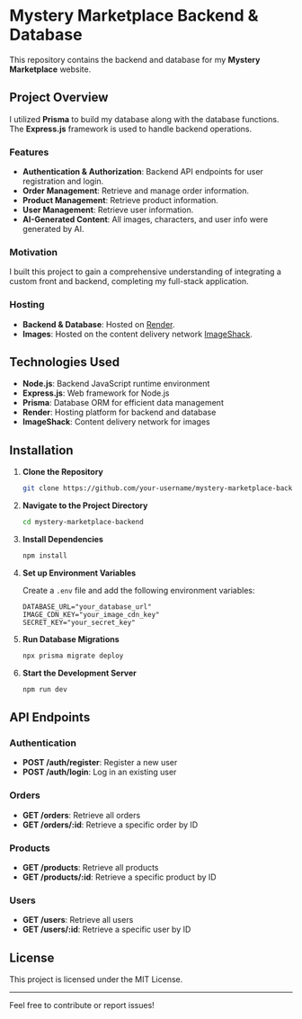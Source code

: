 # Mystery Marketplace Backend & Database

This repository contains the backend and database for my **Mystery Marketplace** website.

## Project Overview

I utilized **Prisma** to build my database along with the database functions. The **Express.js** framework is used to handle backend operations.

### Features

- **Authentication & Authorization**: Backend API endpoints for user registration and login.
- **Order Management**: Retrieve and manage order information.
- **Product Management**: Retrieve product information.
- **User Management**: Retrieve user information.
- **AI-Generated Content**: All images, characters, and user info were generated by AI.

### Motivation

I built this project to gain a comprehensive understanding of integrating a custom front and backend, completing my full-stack application.

### Hosting

- **Backend & Database**: Hosted on [Render](https://render.com/).
- **Images**: Hosted on the content delivery network [ImageShack](https://imageshack.com/).

## Technologies Used

- **Node.js**: Backend JavaScript runtime environment
- **Express.js**: Web framework for Node.js
- **Prisma**: Database ORM for efficient data management
- **Render**: Hosting platform for backend and database
- **ImageShack**: Content delivery network for images

## Installation

1. **Clone the Repository**

   ```bash
   git clone https://github.com/your-username/mystery-marketplace-backend.git
   ```

2. **Navigate to the Project Directory**

   ```bash
   cd mystery-marketplace-backend
   ```

3. **Install Dependencies**

   ```bash
   npm install
   ```

4. **Set up Environment Variables**

   Create a `.env` file and add the following environment variables:

   ```env
   DATABASE_URL="your_database_url"
   IMAGE_CDN_KEY="your_image_cdn_key"
   SECRET_KEY="your_secret_key"
   ```

5. **Run Database Migrations**

   ```bash
   npx prisma migrate deploy
   ```

6. **Start the Development Server**
   ```bash
   npm run dev
   ```

## API Endpoints

### Authentication

- **POST /auth/register**: Register a new user
- **POST /auth/login**: Log in an existing user

### Orders

- **GET /orders**: Retrieve all orders
- **GET /orders/:id**: Retrieve a specific order by ID

### Products

- **GET /products**: Retrieve all products
- **GET /products/:id**: Retrieve a specific product by ID

### Users

- **GET /users**: Retrieve all users
- **GET /users/:id**: Retrieve a specific user by ID

## License

This project is licensed under the MIT License.

---

Feel free to contribute or report issues!
